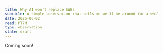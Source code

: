 ```yaml
---
title: Why AI won't replace SWEs
subtitle: A simple observation that tells me we'll be around for a while
date: 2025-06-02
read: PT7M
type: observation
state: draft
---
```

Coming soon!
